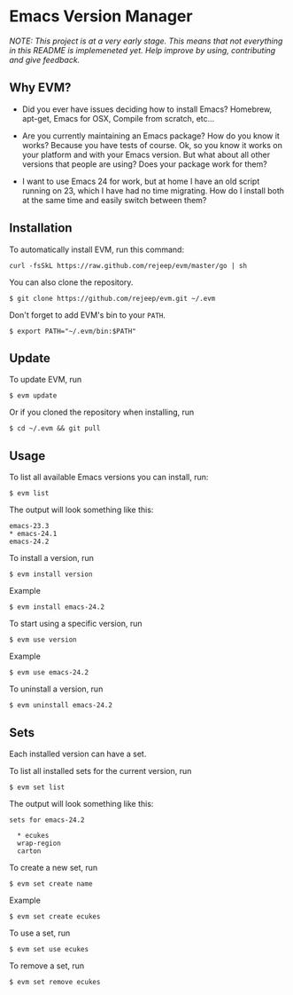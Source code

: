 # Emacs Version Manager

_NOTE: This project is at a very early stage. This means that not
everything in this README is implemeneted yet. Help improve by using,
contributing and give feedback._

## Why EVM?

* Did you ever have issues deciding how to install Emacs? Homebrew,
  apt-get, Emacs for OSX, Compile from scratch, etc...

* Are you currently maintaining an Emacs package? How do you know it
  works? Because you have tests of course. Ok, so you know it works on
  your platform and with your Emacs version. But what about all other
  versions that people are using? Does your package work for them?

* I want to use Emacs 24 for work, but at home I have an old script
  running on 23, which I have had no time migrating. How do I install
  both at the same time and easily switch between them?


## Installation

To automatically install EVM, run this command:

    curl -fsSkL https://raw.github.com/rejeep/evm/master/go | sh

You can also clone the repository.

    $ git clone https://github.com/rejeep/evm.git ~/.evm

Don't forget to add EVM's bin to your `PATH`.

    $ export PATH="~/.evm/bin:$PATH"
    
## Update

To update EVM, run

    $ evm update
    
Or if you cloned the repository when installing, run

    $ cd ~/.evm && git pull

## Usage

To list all available Emacs versions you can install, run:

    $ evm list

The output will look something like this:

    emacs-23.3
    * emacs-24.1
    emacs-24.2

To install a version, run

    $ evm install version
    
Example

    $ evm install emacs-24.2

To start using a specific version, run

    $ evm use version
    
Example

    $ evm use emacs-24.2
    
To uninstall a version, run

    $ evm uninstall emacs-24.2

## Sets

Each installed version can have a set.

To list all installed sets for the current version, run

    $ evm set list
    
The output will look something like this:

    sets for emacs-24.2

      * ecukes
      wrap-region
      carton

To create a new set, run

    $ evm set create name
    
Example

    $ evm set create ecukes

To use a set, run

    $ evm set use ecukes

To remove a set, run

    $ evm set remove ecukes
